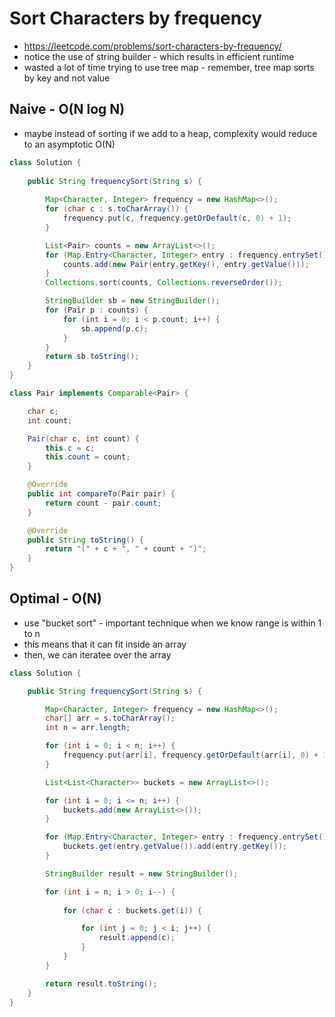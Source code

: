 # Sort Characters by frequency

- https://leetcode.com/problems/sort-characters-by-frequency/
- notice the use of string builder - which results in efficient runtime
- wasted a lot of time trying to use tree map - remember, tree map sorts by key and not value

## Naive - O(N log N)

- maybe instead of sorting if we add to a heap, complexity would reduce to an asymptotic O(N)

```java
class Solution {
    
    public String frequencySort(String s) {
        
        Map<Character, Integer> frequency = new HashMap<>();
        for (char c : s.toCharArray()) {
            frequency.put(c, frequency.getOrDefault(c, 0) + 1);
        }

        List<Pair> counts = new ArrayList<>();
        for (Map.Entry<Character, Integer> entry : frequency.entrySet()) {
            counts.add(new Pair(entry.getKey(), entry.getValue()));
        }
        Collections.sort(counts, Collections.reverseOrder());

        StringBuilder sb = new StringBuilder();
        for (Pair p : counts) {
            for (int i = 0; i < p.count; i++) {
                sb.append(p.c);
            }
        }
        return sb.toString();
    }
}

class Pair implements Comparable<Pair> {

    char c;
    int count;

    Pair(char c, int count) {
        this.c = c;
        this.count = count;
    }

    @Override
    public int compareTo(Pair pair) {
        return count - pair.count;
    }

    @Override
    public String toString() {
        return "(" + c + ", " + count + ")";
    }
}
```

## Optimal - O(N)

- use "bucket sort" - important technique when we know range is within 1 to n
- this means that it can fit inside an array
- then, we can iteratee over the array

```java
class Solution {

    public String frequencySort(String s) {

        Map<Character, Integer> frequency = new HashMap<>();
        char[] arr = s.toCharArray();
        int n = arr.length;

        for (int i = 0; i < n; i++) {
            frequency.put(arr[i], frequency.getOrDefault(arr[i], 0) + 1);
        }

        List<List<Character>> buckets = new ArrayList<>();

        for (int i = 0; i <= n; i++) {
            buckets.add(new ArrayList<>());
        }

        for (Map.Entry<Character, Integer> entry : frequency.entrySet()) {
            buckets.get(entry.getValue()).add(entry.getKey());
        }

        StringBuilder result = new StringBuilder();

        for (int i = n; i > 0; i--) {
            
            for (char c : buckets.get(i)) {

                for (int j = 0; j < i; j++) {
                    result.append(c);
                }
            }
        }

        return result.toString();
    }
}
```
